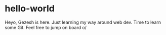 # hello-world

Heyo, Gezesh is here. Just learning my way around web dev. Time to learn some Git.
Feel free to jump on board o/
